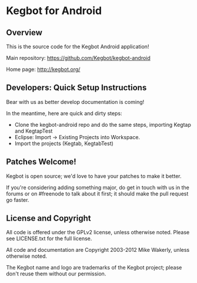Kegbot for Android
===================

Overview
--------

This is the source code for the Kegbot Android application!

Main repository: https://github.com/Kegbot/kegbot-android

Home page: http://kegbot.org/


Developers: Quick Setup Instructions
------------------------------------

Bear with us as better develop documentation is coming!

In the meantime, here are quick and dirty steps:

- Clone the kegbot-android repo and do the same steps, importing Kegtap and KegtapTest
- Eclipse: Import -> Existing Projects into Workspace.
- Import the projects (Kegtab, KegtabTest)

Patches Welcome!
----------------

Kegbot is open source; we'd love to have your patches to make it better.

If you're considering adding something major, do get in touch with us in the
forums or on #freenode to talk about it first; it should make the pull
request go faster.

License and Copyright
---------------------

All code is offered under the GPLv2 license, unless otherwise noted. Please see
LICENSE.txt for the full license.

All code and documentation are Copyright 2003-2012 Mike Wakerly, unless
otherwise noted.

The Kegbot name and logo are trademarks of the Kegbot project; please don't
reuse them without our permission.


